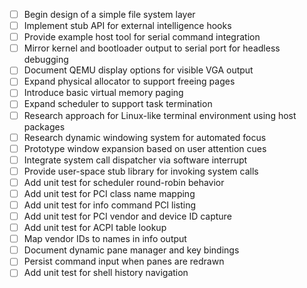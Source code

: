 - [ ] Begin design of a simple file system layer
- [ ] Implement stub API for external intelligence hooks
- [ ] Provide example host tool for serial command integration
- [ ] Mirror kernel and bootloader output to serial port for headless debugging
- [ ] Document QEMU display options for visible VGA output
- [ ] Expand physical allocator to support freeing pages
- [ ] Introduce basic virtual memory paging
- [ ] Expand scheduler to support task termination
- [ ] Research approach for Linux-like terminal environment using host packages
- [ ] Research dynamic windowing system for automated focus
- [ ] Prototype window expansion based on user attention cues
- [ ] Integrate system call dispatcher via software interrupt
- [ ] Provide user-space stub library for invoking system calls
- [ ] Add unit test for scheduler round-robin behavior
- [ ] Add unit test for PCI class name mapping
- [ ] Add unit test for info command PCI listing
- [ ] Add unit test for PCI vendor and device ID capture
- [ ] Add unit test for ACPI table lookup
- [ ] Map vendor IDs to names in info output
- [ ] Document dynamic pane manager and key bindings
- [ ] Persist command input when panes are redrawn
- [ ] Add unit test for shell history navigation
